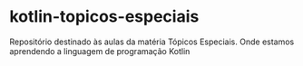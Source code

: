 # kotlin-topicos-especiais
Repositório destinado às aulas da matéria Tópicos Especiais. Onde estamos aprendendo a linguagem de programação Kotlin
